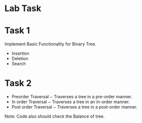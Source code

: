# Lab Task

# Task 1
Implement Basic Functionality for Binary Tree.
- Insertion 
- Deletion 
- Search

# Task 2
- Preorder Traversal − Traverses a tree in a pre-order manner.
- In order Traversal − Traverses a tree in an in-order manner.
- Post order Traversal − Traverses a tree in a post-order manner.


Note:
Code also should check the Balance of tree.
